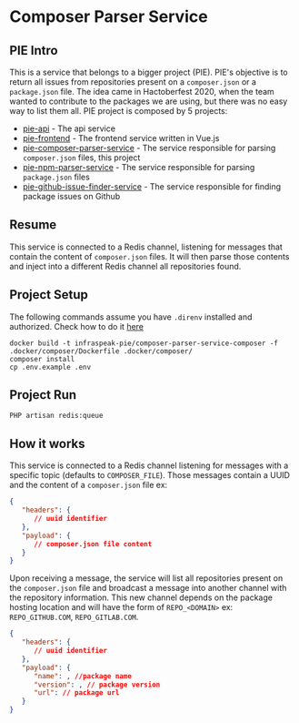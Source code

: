 # Composer Parser Service

## PIE Intro
This is a service that belongs to a bigger project (PIE). PIE's objective is to return all issues from repositories present on a `composer.json` or a `package.json` file.
The idea came in Hactoberfest 2020, when the team wanted to contribute to the packages we are using, but there was no easy way to list them all.
PIE project is composed by 5 projects:
* [pie-api](https://github.com/Infraspeak/pie-api) - The api service
* [pie-frontend](https://github.com/Infraspeak/pie-frontend) - The frontend service written in Vue.js
* [pie-composer-parser-service](https://github.com/Infraspeak/pie-composer-parser-service) - The service responsible for parsing `composer.json` files, this project
* [pie-npm-parser-service](https://github.com/Infraspeak/pie-npm-parser-service) - The service responsible for parsing `package.json` files
* [pie-github-issue-finder-service](https://github.com/Infraspeak/pie-github-issue-finder-service) - The service responsible for finding package issues on Github

## Resume
This service is connected to a Redis channel, listening for messages that contain the content of `composer.json` files. It will then parse those contents and inject into a different Redis channel all repositories found.

## Project Setup
The following commands assume you have `.direnv` installed and authorized. Check how to do it [here](https://direnv.net/docs/installation.html)
```
docker build -t infraspeak-pie/composer-parser-service-composer -f .docker/composer/Dockerfile .docker/composer/
composer install
cp .env.example .env
```

## Project Run
`PHP artisan redis:queue`

## How it works
This service is connected to a Redis channel listening for messages with a specific topic (defaults to `COMPOSER_FILE`). Those messages contain a UUID and the content of a `composer.json` file ex:
```json
{
   "headers": {
      // uuid identifier
   },
   "payload": {
      // composer.json file content
   }
}
```
Upon receiving a message, the service will list all repositories present on the `composer.json` file and broadcast a message into another channel with the repository information. This new channel depends on the package hosting location and will have the form of `REPO_<DOMAIN>` ex: `REPO_GITHUB.COM`, `REPO_GITLAB.COM`.

```json
{
   "headers": {
      // uuid identifier
   },
   "payload": {
      "name": , //package name
      "version": , // package version
      "url": // package url
   }
}
```
